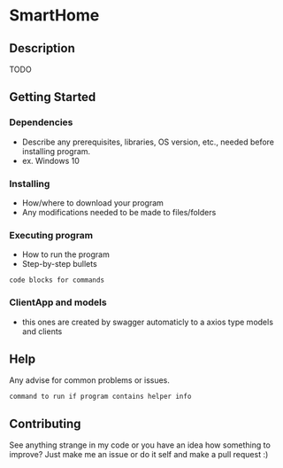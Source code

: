 # SmartHome

## Description

TODO

## Getting Started

### Dependencies

* Describe any prerequisites, libraries, OS version, etc., needed before installing program.
* ex. Windows 10

### Installing

* How/where to download your program
* Any modifications needed to be made to files/folders

### Executing program

* How to run the program
* Step-by-step bullets
```
code blocks for commands
```

### ClientApp and models
* this ones are created by swagger automaticly to a axios type models and clients

## Help

Any advise for common problems or issues.
```
command to run if program contains helper info
```

## Contributing

See anything strange in my code or you have an idea how something to improve? Just make me an issue or do it self and make a pull request :)
